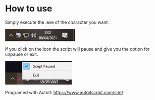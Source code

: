 # How to use
Simply execute the .exe of the character you want.

![alt text](info/Screenshot_1.png)

If you click on the icon the script will pause and give you the option for unpause or exit.

![alt text](info/Screenshot_2.png)

Programed with AutoIt: https://www.autoitscript.com/site/
